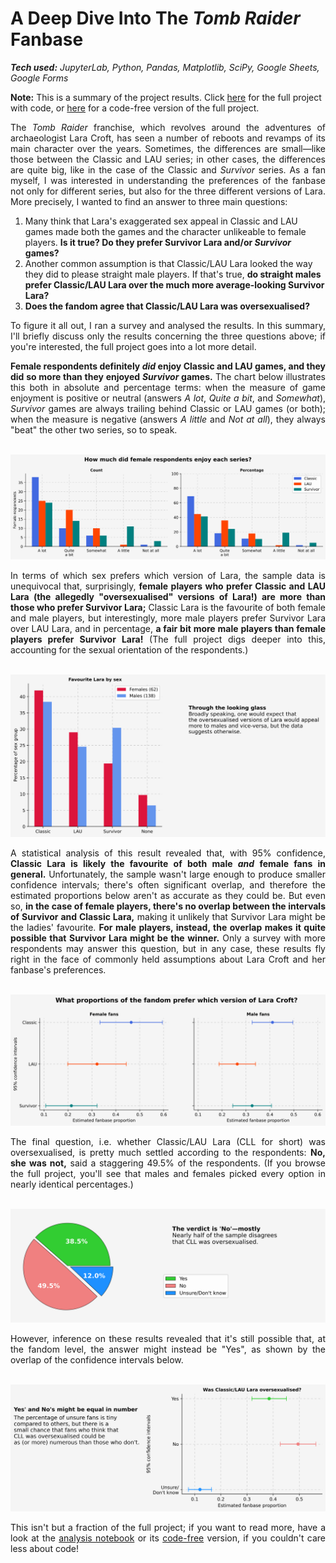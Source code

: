 # A Deep Dive Into The *Tomb Raider* Fanbase

_**Tech used:** JupyterLab, Python, Pandas, Matplotlib, SciPy, Google Sheets, Google Forms_

**Note:** This is a summary of the project results. Click [here](https://github.com/NicolaBagala/portfolio/blob/master/data/tomb_raider_survey/tr_survey.ipynb) for the full project with code, or [here](https://github.com/NicolaBagala/portfolio/blob/master/data/tomb_raider_survey/codefree/tr_survey_codefree.ipynb) for a code-free version of the full project.

<p align="justify">The <i>Tomb Raider</i> franchise, which revolves around the adventures of archaeologist Lara Croft, has seen a number of reboots and revamps of its main character over the years. Sometimes, the differences are small—like those between the Classic and LAU series; in other cases, the differences are quite big, like in the case of the Classic and <i>Survivor</i> series. As a fan myself, I was interested in understanding the preferences of the fanbase not only for different series, but also for the three different versions of Lara. More precisely, I wanted to find an answer to three main questions:</p>

<ol>
  <li>Many think that Lara's exaggerated sex appeal in Classic and LAU games made both the games and the character unlikeable to female players. <strong>Is it true? Do they prefer Survivor Lara and/or <i>Survivor</i> games?</strong></li>
  <li>Another common assumption is that Classic/LAU Lara looked the way they did to please straight male players. If that's true, <strong>do straight males prefer Classic/LAU Lara over the much more average-looking Survivor Lara?</strong></li>
  <li><strong>Does the fandom agree that Classic/LAU Lara was oversexualised?</strong></li>
</ol>

<p align="justify">To figure it all out, I ran a survey and analysed the results. In this summary, I'll briefly discuss only the results concerning the three questions above; if you're interested, the full project goes into a lot more detail.</p>

<p align="justify"><strong>Female respondents definitely <i>did</i> enjoy Classic and LAU games, and they did so more than they enjoyed <i>Survivor</i> games.</strong> The chart below illustrates this both in absolute and percentage terms: when the measure of game enjoyment is positive or neutral (answers <i>A lot</i>, <i>Quite a bit</i>, and <i>Somewhat</i>), <i>Survivor</i> games are always trailing behind Classic or LAU games (or both); when the measure is negative (answers <i>A little</i> and <i>Not at all</i>), they always "beat" the other two series, so to speak.<br><br>
</p>

<p align="center">
  <img src="codefree/figures/figure_8.svg">
</p>

<p align="justify">In terms of which sex prefers which version of Lara, the sample data is unequivocal that, surprisingly, <strong>female players who prefer Classic and LAU Lara (the allegedly "oversexualised" versions of Lara!) are more than those who prefer Survivor Lara;</strong> Classic Lara is the favourite of both female and male players, but interestingly, more male players prefer Survivor Lara over LAU Lara, and in percentage, <strong>a fair bit more male players than female players prefer Survivor Lara!</strong> (The full project digs deeper into this, accounting for the sexual orientation of the respondents.)<br><br></p>

<p align="center">
  <img src="codefree/figures/figure_16.svg">
</p>

<p align="justify">A statistical analysis of this result revealed that, with 95% confidence, <strong>Classic Lara is likely the favourite of both male <i>and</i> female fans in general.</strong> Unfortunately, the sample wasn't large enough to produce smaller confidence intervals; there's often significant overlap, and therefore the estimated proportions below aren't as accurate as they could be. But even so, <strong>in the case of female players, there's no overlap between the intervals of Survivor and Classic Lara,</strong> making it unlikely that Survivor Lara might be the ladies' favourite. <strong>For male players, instead, the overlap makes it quite possible that Survivor Lara might be the winner.</strong> Only a survey with more respondents may answer this question, but in any case, these results fly right in the face of commonly held assumptions about Lara Croft and her fanbase's preferences.<br><br></p>

<p align="center">
  <img src="codefree/figures/figure_17.svg">
</p>

<p align="justify">The final question, i.e. whether Classic/LAU Lara (CLL for short) was oversexualised, is pretty much settled according to the respondents: <strong>No, she was not,</strong> said a staggering 49.5% of the respondents. (If you browse the full project, you'll see that males and females picked every option in nearly identical percentages.)<br><br></p>

<p align="center">
  <img src="codefree/figures/figure_23.svg">
</p>

<p align="justify">However, inference on these results revealed that it's still possible that, at the fandom level, the answer might instead be "Yes", as shown by the overlap of the confidence intervals below.<br><br></p>

<p align="center">
  <img src="codefree/figures/figure_24.svg">
</p>

<p align="justify">This isn't but a fraction of the full project; if you want to read more, have a look at the <a href="https://github.com/NicolaBagala/portfolio/blob/master/data/tomb_raider_survey/tr_survey.ipynb">analysis notebook</a> or its <a href="https://github.com/NicolaBagala/portfolio/blob/master/data/tomb_raider_survey/codefree/tr_survey_codefree.ipynb">code-free</a> version, if you couldn't care less about code!</p>
  

